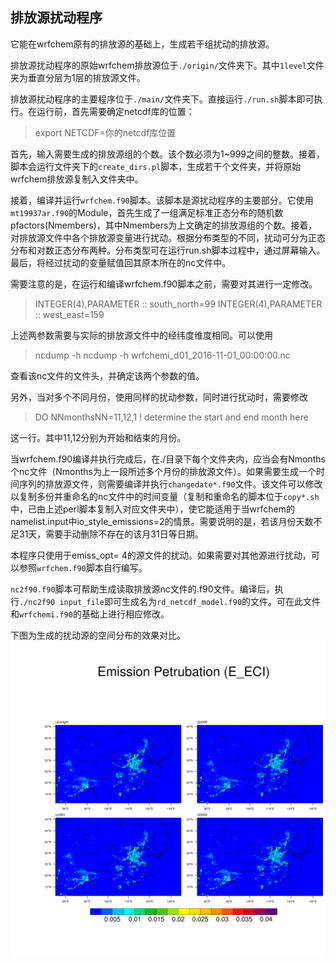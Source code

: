 ## 排放源扰动程序

它能在wrfchem原有的排放源的基础上，生成若干组扰动的排放源。

排放源扰动程序的原始wrfchem排放源位于`./origin/`文件夹下。其中`1level`文件夹为垂直分层为1层的排放源文件。

排放源扰动程序的主要程序位于`./main/`文件夹下。直接运行`./run.sh`脚本即可执行。在运行前，首先需要确定netcdf库的位置：

> export NETCDF=你的netcdf库位置

首先，输入需要生成的排放源组的个数。该个数必须为1~999之间的整数。接着，脚本会运行文件夹下的`create_dirs.pl`脚本，生成若干个文件夹，并将原始wrfchem排放源复制入文件夹中。

接着，编译并运行`wrfchem.f90`脚本。该脚本是源扰动程序的主要部分。它使用`mt19937ar.f90`的Module，首先生成了一组满足标准正态分布的随机数pfactors(Nmembers)，其中Nmembers为上文确定的排放源组的个数。接着，对排放源文件中各个排放源变量进行扰动。根据分布类型的不同，扰动可分为正态分布和对数正态分布两种。分布类型可在运行run.sh脚本过程中，通过屏幕输入。最后，将经过扰动的变量赋值回其原本所在的nc文件中。

需要注意的是，在运行和编译wrfchem.f90脚本之前，需要对其进行一定修改。

> INTEGER(4),PARAMETER :: south_north=99
> INTEGER(4),PARAMETER :: west_east=159

上述两参数需要与实际的排放源文件中的经纬度维度相同。可以使用

> ncdump -h ncdump -h wrfchemi_d01_2016-11-01_00:00:00.nc

查看该nc文件的文件头，并确定该两个参数的值。

另外，当对多个不同月份，使用同样的扰动参数，同时进行扰动时，需要修改

> DO NNmonthsNN=11,12,1 ! determine the start and end month here

这一行。其中11,12分别为开始和结束的月份。

当wrfchem.f90编译并执行完成后，在./目录下每个文件夹内，应当会有Nmonths个nc文件（Nmonths为上一段所述多个月份的排放源文件）。如果需要生成一个时间序列的排放源文件，则需要编译并执行`changedate*.f90`文件。该文件可以修改以复制多份并重命名的nc文件中的时间变量（复制和重命名的脚本位于`copy*.sh`中，已由上述perl脚本复制入对应文件夹中），使它能适用于当wrfchem的namelist.input中io_style_emissions=2的情景。需要说明的是，若该月份天数不足31天，需要手动删除不存在的该月31日等日期。

本程序只使用于emiss_opt= 4的源文件的扰动。如果需要对其他源进行扰动，可以参照`wrfchem.f90`脚本自行编写。

`nc2f90.f90`脚本可帮助生成读取排放源nc文件的.f90文件。编译后，执行`./nc2f90 input_file`即可生成名为`rd_netcdf_model.f90`的文件。可在此文件和`wrfchemi.f90`的基础上进行相应修改。

下图为生成的扰动源的空间分布的效果对比。
![Image text](https://github.com/IncubatorShokuhou/EmissionPetrubation/blob/master/4_emissions.png)
